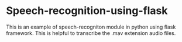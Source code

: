 # Speech-recognition-using-flask

This is an example of speech-recogniton module in python using flask framework. This is helpful to transcribe the .mav extension audio files.
